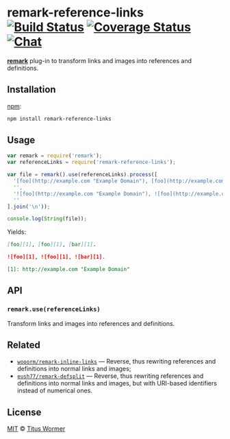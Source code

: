 # remark-reference-links [![Build Status][build-badge]][build-status] [![Coverage Status][coverage-badge]][coverage-status] [![Chat][chat-badge]][chat]

[**remark**][remark] plug-in to transform links and images into
references and definitions.

## Installation

[npm][]:

```bash
npm install remark-reference-links
```

## Usage

```javascript
var remark = require('remark');
var referenceLinks = require('remark-reference-links');

var file = remark().use(referenceLinks).process([
  '[foo](http://example.com "Example Domain"), [foo](http://example.com "Example Domain"), [bar](http://example.com "Example Domain").',
  '',
  '![foo](http://example.com "Example Domain"), ![foo](http://example.com "Example Domain"), ![bar](http://example.com "Example Domain").',
  ''
].join('\n'));

console.log(String(file));
```

Yields:

```md
[foo][1], [foo][1], [bar][1].

![foo][1], ![foo][1], ![bar][1].

[1]: http://example.com "Example Domain"
```

## API

### `remark.use(referenceLinks)`

Transform links and images into references and definitions.

## Related

*   [`wooorm/remark-inline-links`](https://github.com/wooorm/remark-inline-links)
    — Reverse, thus rewriting references and definitions into normal links
      and images;
*   [`eush77/remark-defsplit`](https://github.com/eush77/remark-defsplit)
    — Reverse, thus rewriting references and definitions into normal links
      and images, but with URI-based identifiers instead of
      numerical ones.

## License

[MIT][license] © [Titus Wormer][author]

<!-- Definitions -->

[build-badge]: https://img.shields.io/travis/wooorm/remark-reference-links.svg

[build-status]: https://travis-ci.org/wooorm/remark-reference-links

[coverage-badge]: https://img.shields.io/codecov/c/github/wooorm/remark-reference-links.svg

[coverage-status]: https://codecov.io/github/wooorm/remark-reference-links

[chat-badge]: https://img.shields.io/gitter/room/wooorm/remark.svg

[chat]: https://gitter.im/wooorm/remark

[license]: LICENSE

[author]: http://wooorm.com

[npm]: https://docs.npmjs.com/cli/install

[remark]: https://github.com/wooorm/remark
